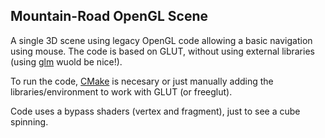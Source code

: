 ## Mountain-Road OpenGL Scene

A single 3D scene using legacy OpenGL code allowing a basic navigation using mouse. The code is based on GLUT, without using external libraries (using [glm] wuold be nice!).

To run the code, [CMake] is necesary or just manually adding the libraries/environment to work with GLUT (or freeglut).

Code uses a bypass shaders (vertex and fragment), just to see a cube spinning.

[glm]: <https://glm.g-truc.net/0.9.8/index.html>
[CMake]: <https://cmake.org/>